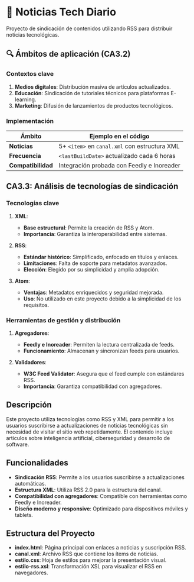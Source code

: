 # 📰 Noticias Tech Diario

Proyecto de sindicación de contenidos utilizando RSS para distribuir noticias tecnológicas.

## 🔍 Ámbitos de aplicación (CA3.2)  
### Contextos clave
1. **Medios digitales**: Distribución masiva de artículos actualizados.  
2. **Educación**: Sindicación de tutoriales técnicos para plataformas E-learning.  
3. **Marketing**: Difusión de lanzamientos de productos tecnológicos.  

### Implementación
| Ámbito            | Ejemplo en el código                          |  
|-------------------|-----------------------------------------------|  
| **Noticias**      | 5+ `<item>` en `canal.xml` con estructura XML |  
| **Frecuencia**    | `<lastBuildDate>` actualizado cada 6 horas    |  
| **Compatibilidad**| Integración probada con Feedly e Inoreader    |  

## CA3.3: Análisis de tecnologías de sindicación  
### Tecnologías clave  
1. **XML**:  
   - **Base estructural**: Permite la creación de RSS y Atom.
   - **Importancia**: Garantiza la interoperabilidad entre sistemas.

2. **RSS**:  
   - **Estándar histórico**: Simplificado, enfocado en títulos y enlaces.
   - **Limitaciones**: Falta de soporte para metadatos avanzados.
   - **Elección**: Elegido por su simplicidad y amplia adopción.

3. **Atom**:  
   - **Ventajas**: Metadatos enriquecidos y seguridad mejorada.
   - **Uso**: No utilizado en este proyecto debido a la simplicidad de los requisitos.

### Herramientas de gestión y distribución  
1. **Agregadores**:  
   - **Feedly e Inoreader**: Permiten la lectura centralizada de feeds.
   - **Funcionamiento**: Almacenan y sincronizan feeds para usuarios.

2. **Validadores**:  
   - **W3C Feed Validator**: Asegura que el feed cumple con estándares RSS.
   - **Importancia**: Garantiza compatibilidad con agregadores.



## **Descripción**

Este proyecto utiliza tecnologías como RSS y XML para permitir a los usuarios suscribirse a actualizaciones de noticias tecnológicas sin necesidad de visitar el sitio web repetidamente. El contenido incluye artículos sobre inteligencia artificial, ciberseguridad y desarrollo de software.

## **Funcionalidades**

- **Sindicación RSS**: Permite a los usuarios suscribirse a actualizaciones automáticas.
- **Estructura XML**: Utiliza RSS 2.0 para la estructura del canal.
- **Compatibilidad con agregadores**: Compatible con herramientas como Feedly e Inoreader.
- **Diseño moderno y responsive**: Optimizado para dispositivos móviles y tablets.

## **Estructura del Proyecto**

- **index.html**: Página principal con enlaces a noticias y suscripción RSS.
- **canal.xml**: Archivo RSS que contiene los ítems de noticias.
- **estilo.css**: Hoja de estilos para mejorar la presentación visual.
- **estilo-rss.xsl**: Transformación XSL para visualizar el RSS en navegadores.


